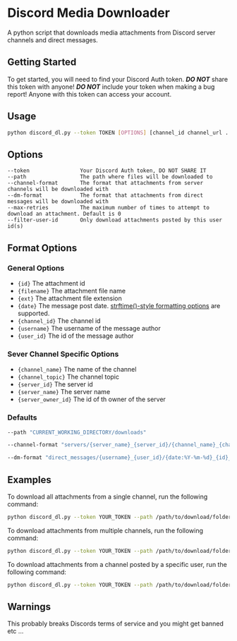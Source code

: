 # Discord Media Downloader

A python script that downloads media attachments from Discord server channels and direct messages.

## Getting Started

To get started, you will need to find your Discord Auth token. ***DO NOT*** share this token with anyone! ***DO NOT*** include your token when making a bug report! Anyone with this token can access your account.

## Usage

```bash
python discord_dl.py --token TOKEN [OPTIONS] [channel_id channel_url ...]
```

## Options

    --token                Your Discord Auth token, DO NOT SHARE IT
    --path                 The path where files will be downloaded to
    --channel-format       The format that attachments from server channels will be downloaded with
    --dm-format            The format that attachments from direct messages will be downloaded with
    --max-retries          The maximum number of times to attempt to download an attachment. Default is 0
    --filter-user-id       Only download attachments posted by this user id(s)
<!-- --sleep                The number of seconds to wait before attempting to download the next attachment. -->
<!-- --filter-username      The username of the user whose attachments you want to download. -->
<!-- --filter-date          Only download attachments posted on this date. -->
<!-- --filter-date-before   Only download attachments posted before this date. -->
<!-- --filter-date-after    Only download attachments posted after this date. -->


## Format Options

### General Options

- `{id}`                The attachment id
- `{filename}`          The attachment file name
- `{ext}`               The attachment file extension
- `{date}`              The message post date. [strftime()-style formatting options](https://docs.python.org/3/library/datetime.html#strftime-and-strptime-format-codes) are supported.
- `{channel_id}`        The channel id
- `{username}`          The username of the message author
- `{user_id}`           The id of the message author

### Sever Channel Specific Options

- `{channel_name}`      The name of the channel
- `{channel_topic}`     The channel topic
- `{server_id}`         The server id
- `{server_name}`       The server name
- `{server_owner_id}`   The id of th owner of the server

###  Defaults
```bash
--path "CURRENT_WORKING_DIRECTORY/downloads"
```
```bash    
--channel-format "servers/{server_name}_{server_id}/{channel_name}_{channel_id}/{username}_{user_id}/{date:%Y-%m-%d}_{id}_{filename}.{ext}"
```
```bash
--dm-format "direct_messages/{username}_{user_id}/{date:%Y-%m-%d}_{id}_{filename}.{ext}"
```
## Examples

To download all attachments from a single channel, run the following command:

```bash
python discord_dl.py --token YOUR_TOKEN --path /path/to/download/folder channel_id
```

To download attachments from multiple channels, run the following command:

```bash
python discord_dl.py --token YOUR_TOKEN --path /path/to/download/folder channel_id_1 channel_id_2 channel_id_3
```

To download attachments from a channel posted by a specific user, run the following command:

```bash
python discord_dl.py --token YOUR_TOKEN --path /path/to/download/folder --filter-user-id USER_ID channel_id
```

<!-- To download attachments from a channel posted within a specific date range, run the following command:

```bash
python discord_dl.py --token YOUR_TOKEN --path /path/to/download/folder --filter-date-after 2020-01-01 --filter-date-before 2020-12-31 channel_id
``` -->

## Warnings

This probably breaks Discords terms of service and you might get banned etc ...